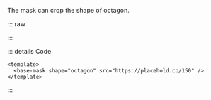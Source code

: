 The mask can crop the shape of octagon.

::: raw

<ClientOnly>
  <MaskOctagon />
</ClientOnly>

:::

::: details Code

```vue
<template>
  <base-mask shape="octagon" src="https://placehold.co/150" />
</template>
```

:::
